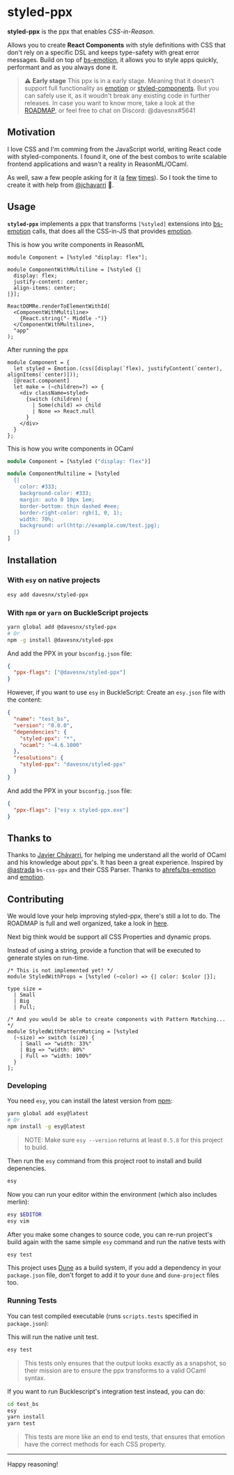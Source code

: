 # styled-ppx

**styled-ppx** is the ppx that enables *CSS-in-Reason*.

Allows you to create **React Components** with style definitions with CSS that don't rely on a specific DSL and keeps type-safety with great error messages. Build on top of [bs-emotion](https://github.com/ahrefs/bs-emotion), it allows you to style apps quickly, performant and as you always done it.

> ⚠️ **Early stage** This ppx is in a early stage. Meaning that it doesn't support full functionality as [emotion](https://emotion.sh) or [styled-components](https://styled-components.com/).
> But you can safely use it, as it woudn't break any existing code in further releases.
> In case you want to know more, take a look at the [ROADMAP](./ROADMAP.md), or feel free to chat on Discord: @davesnx#5641

## Motivation
I love CSS and I'm comming from the JavaScript world, writing React code with styled-components. I found it, one of the best combos to write scalable frontend applications and wasn't a reality in ReasonML/OCaml.

As well, saw a few people asking for it ([a](https://reasonml.chat/t/idiomatic-way-to-bind-to-styled-components/886) [f](https://reasonml.chat/t/styled-components-possible/554)[e](https://reasonml.chat/t/styling-solutions-reasonreact-as-of-aug-18/958)[w](https://reasonml.chat/t/options-and-best-practices-for-styling-in-reasonreact/261) [t](https://twitter.com/lyovson/status/1233397294311100417)[i](https://discord.gg/byjdYFH)[m](https://discord.gg/byjdYFH)[e](https://discord.gg/byjdYFH)[s](https://discord.gg/byjdYFH)). So I took the time to create it with help from [@jchavarri](https://github.com/jchavarri) 🙌.

## Usage
**`styled-ppx`** implements a ppx that transforms `[%styled]` extensions into [bs-emotion](https://github.com/ahrefs/bs-emotion) calls, that does all the CSS-in-JS that provides [emotion](https://emotion.sh).

This is how you write components in ReasonML
```re
module Component = [%styled "display: flex"];

module ComponentWithMultiline = [%styled {|
  display: flex;
  justify-content: center;
  align-items: center;
|}];

ReactDOMRe.renderToElementWithId(
  <ComponentWithMultiline>
    {React.string("- Middle -")}
  </ComponentWithMultiline>,
  "app"
);
```

After running the ppx
```re
module Component = {
  let styled = Emotion.(css([display(`flex), justifyContent(`center), alignItems(`center)]));
  [@react.component]
  let make = (~children=?) => {
    <div className=styled>
      {switch (children) {
        | Some(child) => child
        | None => React.null
      }
    </div>
  }
};
```

This is how you write components in OCaml
```ocaml
module Component = [%styled ("display: flex")]

module ComponentMultiline = [%styled
  {|
    color: #333;
    background-color: #333;
    margin: auto 0 10px 1em;
    border-bottom: thin dashed #eee;
    border-right-color: rgb(1, 0, 1);
    width: 70%;
    background: url(http://example.com/test.jpg);
  |}
]
```

## Installation

### With `esy` on native projects

```bash
esy add davesnx/styled-ppx
```

### With `npm` or `yarn` on BuckleScript projects

```bash
yarn global add @davesnx/styled-ppx
# Or
npm -g install @davesnx/styled-ppx
```

And add the PPX in your `bsconfig.json` file:

```json
{
  "ppx-flags": ["@davesnx/styled-ppx"]
}
```

However, if you want to use `esy` in BuckleScript:
Create an `esy.json` file with the content:

```json
{
  "name": "test_bs",
  "version": "0.0.0",
  "dependencies": {
    "styled-ppx": "*",
    "ocaml": "~4.6.1000"
  },
  "resolutions": {
    "styled-ppx": "davesnx/styled-ppx"
  }
}
```

And add the PPX in your `bsconfig.json` file:

```json
{
  "ppx-flags": ["esy x styled-ppx.exe"]
}
```

## Thanks to
Thanks to [Javier Chávarri](https://github.com/jchavarri), for helping me understand all the world of OCaml and his knowledge about ppx's. It has been a great experience.
Inspired by [@astrada](https://github.com/astrada/) `bs-css-ppx` and their CSS Parser.
Thanks to [ahrefs/bs-emotion](https://github.com/ahrefs/bs-emotion) and [emotion](https://github.com/emotion-js/emotion).

## Contributing
We would love your help improving styled-ppx, there's still a lot to do.
The ROADMAP is full and well organized, take a look in [here](./ROADMAP.md).

Next big think would be support all CSS Properties and dynamic props.

Instead of using a string, provide a function that will be executed to generate styles on run-time.
```re
/* This is not implemented yet! */
module StyledWithProps = [%styled (~color) => {| color: $color |}];

type size =
  | Small
  | Big
  | Full;

/* And you would be able to create components with Pattern Matching... */
module StyledWithPatternMatcing = [%styled
  (~size) => switch (size) {
    | Small => "width: 33%"
    | Big => "width: 80%"
    | Full => "width: 100%"
  }
];
```

### Developing
You need `esy`, you can install the latest version from [npm](https://npmjs.com):

```bash
yarn global add esy@latest
# Or
npm install -g esy@latest
```

> NOTE: Make sure `esy --version` returns at least `0.5.8` for this project to build.

Then run the `esy` command from this project root to install and build depenencies.

```bash
esy
```

Now you can run your editor within the environment (which also includes merlin):

```bash
esy $EDITOR
esy vim
```

After you make some changes to source code, you can re-run project's build
again with the same simple `esy` command and run the native tests with

```bash
esy test
```

This project uses [Dune](https://dune.build/) as a build system, if you add a dependency in your `package.json` file, don't forget to add it to your `dune` and `dune-project` files too.

### Running Tests

You can test compiled executable (runs `scripts.tests` specified in `package.json`):

This will run the native unit test.
```bash
esy test
```
> This tests only ensures that the output looks exactly as a snapshot, so their mission are to ensure the ppx transforms to a valid OCaml syntax.

If you want to run Bucklescript's integration test instead, you can do:
```bash
cd test_bs
esy
yarn install
yarn test
```
> This tests are more like an end to end tests, that ensures that emotion have the correct methods for each CSS property.

---

Happy reasoning!

<!-- ### Creating release builds

To release prebuilt binaries to all platforms, we use Github Actions to build each binary individually.

The binaries are then uploaded to a Github Release and NPM automatically.

To trigger the Release workflow, you need to push a git tag to the repository.
We provide a script that will bump the version of the project, tag the commit and push it to Github:

```bash
./scripts/release.sh
```

The script uses `npm version` to bump the project, so you can use the same argument.
For instance, to release a new patch version, you can run:

```bash
./scripts/release.sh patch
```
 -->
